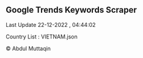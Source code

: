 

## Google Trends Keywords Scraper 
 
Last Update 22-12-2022 , 04:44:02

Country List :
VIETNAM.json



© Abdul Muttaqin 
